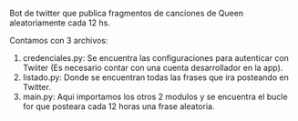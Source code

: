 Bot de twitter que publica fragmentos de canciones de Queen aleatoriamente cada 12 hs.

Contamos con 3 archivos:

1. credenciales.py: Se encuentra las configuraciones para autenticar con Twiiter (Es necesario contar con una cuenta desarrollador en la app).
2. listado.py: Donde se encuentran todas las frases que ira posteando en Twitter.
3. main.py: Aqui importamos los otros 2 modulos y se encuentra el bucle for que posteara cada 12 horas una frase aleatoria.
